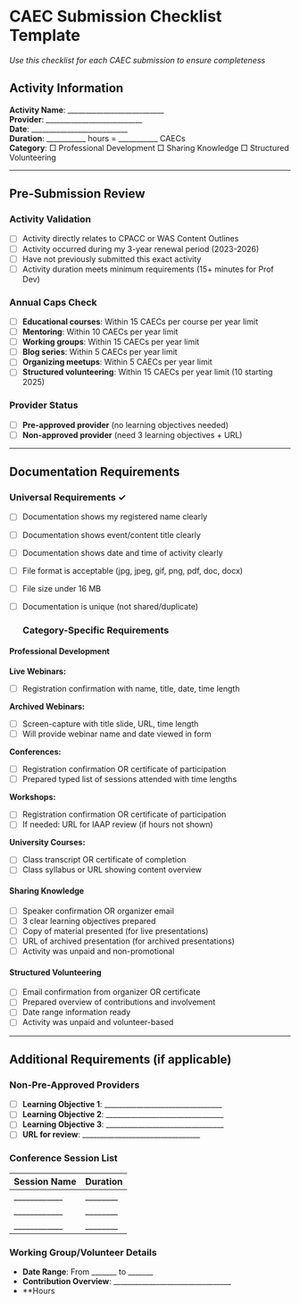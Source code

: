 # CAEC Submission Checklist Template

*Use this checklist for each CAEC submission to ensure completeness*

## Activity Information

**Activity Name**: ___________________________  
**Provider**: ___________________________  
**Date**: ___________________________  
**Duration**: ___________ hours = ___________ CAECs  
**Category**: □ Professional Development □ Sharing Knowledge □ Structured Volunteering

---

## Pre-Submission Review

### Activity Validation
- [ ] Activity directly relates to CPACC or WAS Content Outlines
- [ ] Activity occurred during my 3-year renewal period (2023-2026)
- [ ] Have not previously submitted this exact activity
- [ ] Activity duration meets minimum requirements (15+ minutes for Prof Dev)

### Annual Caps Check
- [ ] **Educational courses**: Within 15 CAECs per course per year limit
- [ ] **Mentoring**: Within 10 CAECs per year limit  
- [ ] **Working groups**: Within 15 CAECs per year limit
- [ ] **Blog series**: Within 5 CAECs per year limit
- [ ] **Organizing meetups**: Within 5 CAECs per year limit
- [ ] **Structured volunteering**: Within 15 CAECs per year limit (10 starting 2025)

### Provider Status
- [ ] **Pre-approved provider** (no learning objectives needed)
- [ ] **Non-approved provider** (need 3 learning objectives + URL)

---

## Documentation Requirements

### Universal Requirements ✓
- [ ] Documentation shows my registered name clearly
- [ ] Documentation shows event/content title clearly  
- [ ] Documentation shows date and time of activity clearly
- [ ] File format is acceptable (jpg, jpeg, gif, png, pdf, doc, docx)
- [ ] File size under 16 MB
- [ ] Documentation is unique (not shared/duplicate)
  
  ### Category-Specific Requirements

#### Professional Development
**Live Webinars:**
- [ ] Registration confirmation with name, title, date, time length

**Archived Webinars:**
- [ ] Screen-capture with title slide, URL, time length
- [ ] Will provide webinar name and date viewed in form

**Conferences:**
- [ ] Registration confirmation OR certificate of participation
- [ ] Prepared typed list of sessions attended with time lengths

**Workshops:**
- [ ] Registration confirmation OR certificate of participation
- [ ] If needed: URL for IAAP review (if hours not shown)

**University Courses:**
- [ ] Class transcript OR certificate of completion
- [ ] Class syllabus or URL showing content overview

#### Sharing Knowledge
- [ ] Speaker confirmation OR organizer email
- [ ] 3 clear learning objectives prepared
- [ ] Copy of material presented (for live presentations)
- [ ] URL of archived presentation (for archived presentations)
- [ ] Activity was unpaid and non-promotional

#### Structured Volunteering  
- [ ] Email confirmation from organizer OR certificate
- [ ] Prepared overview of contributions and involvement
- [ ] Date range information ready
- [ ] Activity was unpaid and volunteer-based

---

## Additional Requirements (if applicable)

### Non-Pre-Approved Providers
- [ ] **Learning Objective 1**: _________________________________
- [ ] **Learning Objective 2**: _________________________________  
- [ ] **Learning Objective 3**: _________________________________
- [ ] **URL for review**: _________________________________

### Conference Session List
Session Name | Duration
-------------|----------
____________ | ________
____________ | ________
____________ | ________

### Working Group/Volunteer Details
- **Date Range**: From _______ to _______
- **Contribution Overview**: _________________________________
- **Hours

